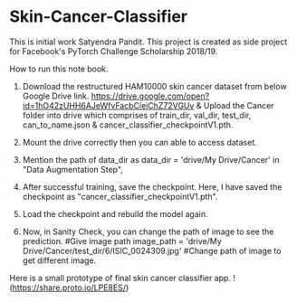 # Skin-Cancer-Classifier
This is initial work Satyendra Pandit. This project is created as side project for Facebook's PyTorch Challenge Scholarship 2018/19.

How to run this note book.
1. Download the restructured HAM10000 skin cancer dataset from below Google Drive link.
https://drive.google.com/open?id=1hO42zUHH6AJeWfvFacbCieiChZ72VGUv
 & Upload the Cancer folder into drive which comprises of train_dir, val_dir, test_dir, can_to_name.json & cancer_classifier_checkpointV1.pth.

2. Mount the drive correctly then you can able to access dataset.
3. Mention the path of data_dir as data_dir = 'drive/My Drive/Cancer' in "Data Augmentation Step",
4. After successful training, save the checkpoint. Here, I have saved the checkpoint as "cancer_classifier_checkpointV1.pth".
5. Load the checkpoint and rebuild the model again. 
6. Now, in Sanity Check, you can change the path of image to see the prediction.
#Give image path
image_path = 'drive/My Drive/Cancer/test_dir/6/ISIC_0024309.jpg' #Change path of image to get different image.

Here is a small prototype of final skin cancer classifier app. !(https://share.proto.io/LPE8ES/)
